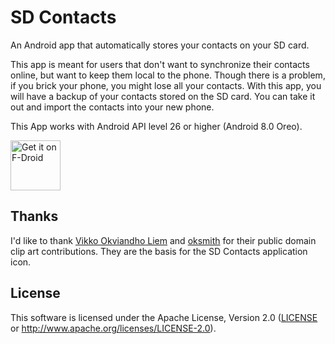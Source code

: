 SD Contacts
===========

An Android app that automatically stores your contacts on your SD card.

This app is meant for users that don't want to synchronize their contacts online, but want to keep them local to the phone.
Though there is a problem, if you brick your phone, you might lose all your contacts.
With this app, you will have a backup of your contacts stored on the SD card. You can take it out and import the contacts into your new phone.

This App works with Android API level 26 or higher (Android 8.0 Oreo).

[<img src="https://f-droid.org/badge/get-it-on.png"
      alt="Get it on F-Droid"
      height="80">](https://f-droid.org/packages/cx.vmx.sdcontacts/)

Thanks
------

I'd like to thank [Vikko Okviandho Liem] and [oksmith] for their public domain clip art contributions. They are the basis for the SD Contacts application icon.

License
-------

This software is licensed under the Apache License, Version 2.0 ([LICENSE] or http://www.apache.org/licenses/LICENSE-2.0).

[Vikko Okviandho Liem]: https://openclipart.org/detail/254936/storage-media
[oksmith]: https://openclipart.org/detail/298052/soil
[LICENSE]: LICENSE
